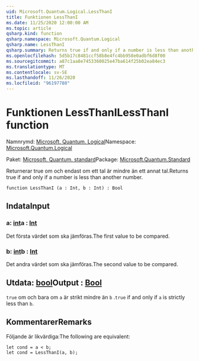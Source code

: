 ```yaml
---
uid: Microsoft.Quantum.Logical.LessThanI
title: Funktionen LessThanI
ms.date: 11/25/2020 12:00:00 AM
ms.topic: article
qsharp.kind: function
qsharp.namespace: Microsoft.Quantum.Logical
qsharp.name: LessThanI
qsharp.summary: Returns true if and only if a number is less than another number.
ms.openlocfilehash: 5d5b17c8481ccf58b8e4fc4bb958e0adbf6d8f00
ms.sourcegitcommit: a87c1aa8e7453360025e47ba614f25b02ea84ec3
ms.translationtype: MT
ms.contentlocale: sv-SE
ms.lasthandoff: 11/26/2020
ms.locfileid: "96197780"
---
```

# <a name="lessthani-function"></a><span data-ttu-id="64d75-102">Funktionen LessThanI</span><span class="sxs-lookup"><span data-stu-id="64d75-102">LessThanI function</span></span>

<span data-ttu-id="64d75-103">Namnrymd: [Microsoft. Quantum. Logical](xref:Microsoft.Quantum.Logical)</span><span class="sxs-lookup"><span data-stu-id="64d75-103">Namespace: [Microsoft.Quantum.Logical](xref:Microsoft.Quantum.Logical)</span></span>

<span data-ttu-id="64d75-104">Paket: [Microsoft. Quantum. standard](https://nuget.org/packages/Microsoft.Quantum.Standard)</span><span class="sxs-lookup"><span data-stu-id="64d75-104">Package: [Microsoft.Quantum.Standard](https://nuget.org/packages/Microsoft.Quantum.Standard)</span></span>


<span data-ttu-id="64d75-105">Returnerar true om och endast om ett tal är mindre än ett annat tal.</span><span class="sxs-lookup"><span data-stu-id="64d75-105">Returns true if and only if a number is less than another number.</span></span>

```qsharp
function LessThanI (a : Int, b : Int) : Bool
```


## <a name="input"></a><span data-ttu-id="64d75-106">Indata</span><span class="sxs-lookup"><span data-stu-id="64d75-106">Input</span></span>

### <a name="a--int"></a><span data-ttu-id="64d75-107">a: [int](xref:microsoft.quantum.lang-ref.int)</span><span class="sxs-lookup"><span data-stu-id="64d75-107">a : [Int](xref:microsoft.quantum.lang-ref.int)</span></span>

<span data-ttu-id="64d75-108">Det första värdet som ska jämföras.</span><span class="sxs-lookup"><span data-stu-id="64d75-108">The first value to be compared.</span></span>


### <a name="b--int"></a><span data-ttu-id="64d75-109">b: [int](xref:microsoft.quantum.lang-ref.int)</span><span class="sxs-lookup"><span data-stu-id="64d75-109">b : [Int](xref:microsoft.quantum.lang-ref.int)</span></span>

<span data-ttu-id="64d75-110">Det andra värdet som ska jämföras.</span><span class="sxs-lookup"><span data-stu-id="64d75-110">The second value to be compared.</span></span>



## <a name="output--bool"></a><span data-ttu-id="64d75-111">Utdata: [bool](xref:microsoft.quantum.lang-ref.bool)</span><span class="sxs-lookup"><span data-stu-id="64d75-111">Output : [Bool](xref:microsoft.quantum.lang-ref.bool)</span></span>

<span data-ttu-id="64d75-112">`true` om och bara om `a` är strikt mindre än `b` .</span><span class="sxs-lookup"><span data-stu-id="64d75-112">`true` if and only if `a` is strictly less than `b`.</span></span>

## <a name="remarks"></a><span data-ttu-id="64d75-113">Kommentarer</span><span class="sxs-lookup"><span data-stu-id="64d75-113">Remarks</span></span>

<span data-ttu-id="64d75-114">Följande är likvärdiga:</span><span class="sxs-lookup"><span data-stu-id="64d75-114">The following are equivalent:</span></span>

```Q#
let cond = a < b;
let cond = LessThanI(a, b);
```